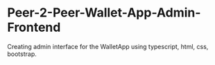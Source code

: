 # Peer-2-Peer-Wallet-App-Admin-Frontend
Creating admin interface for the WalletApp using typescript,  html, css, bootstrap.
